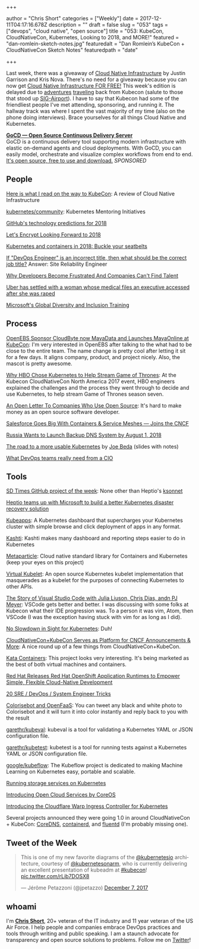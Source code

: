 +++

author = "Chris Short"
categories = ["Weekly"]
date = 2017-12-11T04:17:16.678Z
description = ""
draft = false
slug = "053"
tags = ["devops", "cloud native", "open source"]
title = "053: KubeCon, CloudNativeCon, Kubernetes, Looking to 2018, and MORE!"
featured = "dan-romlein-sketch-notes.jpg"
featuredalt = "Dan Romlein’s KubeCon + CloudNativeCon Sketch Notes"
featuredpath = "date"

+++

Last week, there was a giveaway of [Cloud Native Infrastructure](http://www.cnibook.info/) by Justin Garrison and Kris Nova. There's no need for a giveaway because you can now get [Cloud Native Infrastructure FOR FREE!](https://thecodeteam.com/cloud-native-infrastructure-e-book/) This week's edition is delayed due to [adventures](https://twitter.com/ChrisShort/status/939474244152512512) [traveling](https://twitter.com/ChrisShort/status/939526934421295104) back from Kubecon (salute to those that stood up [SIG-Airport](https://twitter.com/castrojo/status/939527794257813504)). I have to say that Kubecon had some of the friendliest people I've met attending, sponsoring, and running it. The hallway track was where I spent the vast majority of my time (also on the phone doing interviews). Brace yourselves for all things Cloud Native and Kubernetes.

[**GoCD — Open Source Continuous Delivery Server**](https://www.gocd.org/?utm_campaign=gocd_oss&utm_medium=email&utm_source=devopsish_newsletter&utm_content=go_website&utm_term=)  
GoCD is a continuous delivery tool supporting modern infrastructure with elastic on-demand agents and cloud deployments. With GoCD, you can easily model, orchestrate and visualize complex workflows from end to end. [It's open source, free to use and download.](https://www.gocd.org/?utm_campaign=gocd_oss&utm_medium=email&utm_source=devopsish_newsletter&utm_content=go_website&utm_term=) *SPONSORED*

## People

[Here is what I read on the way to KubeCon](http://kanchana-wickremasinghe.blogspot.com/2017/12/here-is-what-i-read-on-way-to-kubecon.html): A review of Cloud Native Infrastructure

[kubernetes/community](https://github.com/kubernetes/community/tree/master/mentoring): Kubernetes Mentoring Initiatives

[GitHub's technology predictions for 2018](https://github.com/blog/2480-github-s-technology-predictions-for-2018)

[Let's Encrypt Looking Forward to 2018](https://letsencrypt.org/2017/12/07/looking-forward-to-2018.html)

[Kubernetes and containers in 2018: Buckle your seatbelts](https://coreos.com/blog/kubernetes-and-containers-in-2018)

[If "DevOps Engineer" is an incorrect title, then what should be the correct job title?](https://www.reddit.com/r/devops/comments/7hqqf7/if_devops_engineer_is_an_incorrect_title_then/) Answer: Site Reliability Engineer

[Why Developers Become Frustrated And Companies Can't Find Talent](https://medium.com/@fagnerbrack/why-developers-become-frustrated-and-companies-cant-find-talent-c4114d8b72ac)

[Uber has settled with a woman whose medical files an executive accessed after she was raped](https://www.recode.net/2017/12/8/16754796/uber-lawsuit-india-rape-victim-medical-files)

[Microsoft's Global Diversity and Inclusion Training](https://www.microsoft.com/en-us/diversity/training)

## Process

[OpenEBS Sponsor CloudByte now MayaData and Launches MayaOnline at KubeCon](https://www.prnewswire.com/news-releases/openebs-sponsor-cloudbyte-now-mayadata-and-launches-mayaonline-at-kubecon-662301483.html): I'm very interested in OpenEBS after talking to the what had to be close to the entire team. The name change is pretty cool after letting it sit for a few days. It aligns company, product, and project nicely. Also, the mascot is pretty awesome.

[Why HBO Chose Kubernetes to Help Stream Game of Thrones](http://www.eweek.com/cloud/why-hbo-chose-kubernetes-to-help-stream-game-of-thrones): At the Kubecon CloudNativeCon North America 2017 event, HBO engineers explained the challenges and the process they went through to decide and use Kubernetes, to help stream Game of Thrones season seven.

[An Open Letter To Companies Who Use Open Source](https://blog.voltra.co/an-open-letter-to-companies-who-use-open-source.html): It's hard to make money as an open source software developer.

[Salesforce Goes Big With Containers & Service Meshes — Joins the CNCF](https://engineering.salesforce.com/salesforce-goes-big-with-containers-service-meshes-joins-the-cncf-b5af2376ee33)

[Russia Wants to Launch Backup DNS System by August 1, 2018](https://www.bleepingcomputer.com/news/government/russia-wants-to-launch-backup-dns-system-by-august-1-2018/)

[The road to a more usable Kubernetes](http://slides.eightypercent.net/kubecon-2017/index.html#p1) by [Joe Beda](undefined) (slides with notes)

[What DevOps teams really need from a CIO](https://enterprisersproject.com/article/2017/12/what-devops-teams-really-need-cio)

## Tools

[SD Times GitHub project of the week](https://sdtimes.com/sd-times-github-project-week-ksonnet/): None other than Heptio's [ksonnet](https://github.com/ksonnet/ksonnet)

[Heptio teams up with Microsoft to build a better Kubernetes disaster recovery solution](https://techcrunch.com/2017/12/07/heptio-teams-up-with-microsoft-to-build-a-better-kubernetes-disaster-recovery-solution/)

[Kubeapps](https://kubeapps.com/): A Kubernetes dashboard that supercharges your Kubernetes cluster with simple browse and click deployment of apps in any format.

[Kashti](https://open.microsoft.com/2017/12/06/kashti-kubernetes-open-source-microsoft/): Kashti makes many dashboard and reporting steps easier to do in Kubernetes

[Metaparticle](https://metaparticle.io/): Cloud native standard library for Containers and Kubernetes (keep your eyes on this project)

[Virtual Kubelet](https://github.com/virtual-kubelet/virtual-kubelet): An open source Kubernetes kubelet implementation that masquerades as a kubelet for the purposes of connecting Kubernetes to other APIs.

[The Story of Visual Studio Code with Julia Liuson, Chris Dias, andn PJ Meyer](https://changelog.com/podcast/277): VSCode gets better and better. I was discussing with some folks at Kubecon what their IDE progression was. To a person it was vim, Atom, then VSCode (I was the exception having stuck with vim for as long as I did).

[No Slowdown in Sight for Kubernetes](https://www.nextplatform.com/2017/12/08/no-slowdown-sight-kubernetes/): Duh!

[CloudNativeCon+KubeCon Serves as Platform for CNCF Announcements & More](https://www.linux.com/blog/2017/12/week-open-source-news-cloudnativeconkubecon-serves-platform-cncf-announcements-more): A nice round up of a few things from CloudNativeCon+KubeCon.

[Kata Containers](https://katacontainers.io/): This project looks very interesting. It's being marketed as the best of both virtual machines and containers.

[Red Hat Releases Red Hat OpenShift Application Runtimes to Empower Simple, Flexible Cloud-Native Development](https://www.redhat.com/en/about/press-releases/red-hat-releases-red-hat-openshift-application-runtimes-empower-simple-flexible-cloud-native-development)

[20 SRE / DevOps / System Engineer Tricks](https://twitter.com/i/moments/924656333495898112)

[Colorisebot and OpenFaaS](https://blog.alexellis.io/openfaas-colorisebot-comes-to-kubecon/): You can tweet any black and white photo to Colorisebot and it will turn it into color instantly and reply back to you with the result

[garethr/kubeval](https://github.com/garethr/kubeval): kubeval is a tool for validating a Kubernetes YAML or JSON configuration file.

[garethr/kubetest](https://github.com/garethr/kubetest): kubetest is a tool for running tests against a Kubernetes YAML or JSON configuration file.

[google/kubeflow](https://github.com/google/kubeflow): The Kubeflow project is dedicated to making Machine Learning on Kubernetes easy, portable and scalable.

[Running storage services on Kubernetes](https://opensource.com/article/17/12/storage-services-kubernetes)

[Introducing Open Cloud Services by CoreOS](https://coreos.com/open-cloud-services/)

[Introducing the Cloudflare Warp Ingress Controller for Kubernetes](http://blog.cloudflare.com/cloudflare-ingress-controller/)

Several projects announced they were going 1.0 in around CloudNativeCon + KubeCon: [CoreDNS](https://coredns.io/2017/12/01/coredns-1.0.0-release/), [containerd](https://github.com/containerd/containerd/releases/tag/v1.0.0), and [fluentd](https://github.com/fluent/fluentd/releases) (I'm probably missing one).

## Tweet of the Week

<blockquote class="twitter-tweet" data-lang="en"><p lang="en" dir="ltr">This is one of my new favorite diagrams of the <a href="https://twitter.com/kubernetesio?ref_src=twsrc%5Etfw">@kubernetesio</a> architecture, courtesy of <a href="https://twitter.com/kubernetesonarm?ref_src=twsrc%5Etfw">@kubernetesonarm</a>, who is currently delivering an excellent presentation of kubeadm at <a href="https://twitter.com/hashtag/kubecon?src=hash&amp;ref_src=twsrc%5Etfw">#kubecon</a>! <a href="https://t.co/rLib7DOSX8">pic.twitter.com/rLib7DOSX8</a></p>&mdash; Jérôme Petazzoni (@jpetazzo) <a href="https://twitter.com/jpetazzo/status/938902771302060034?ref_src=twsrc%5Etfw">December 7, 2017</a></blockquote>
<script async src="https://platform.twitter.com/widgets.js" charset="utf-8"></script>

## whoami

I'm [**Chris Short**](https://chrisshort.net), 20+ veteran of the IT industry and 11 year veteran of the US Air Force. I help people and companies embrace DevOps practices and tools through writing and public speaking. I am a staunch advocate for transparency and open source solutions to problems. Follow me on [Twitter](https://twitter.com/ChrisShort)!
